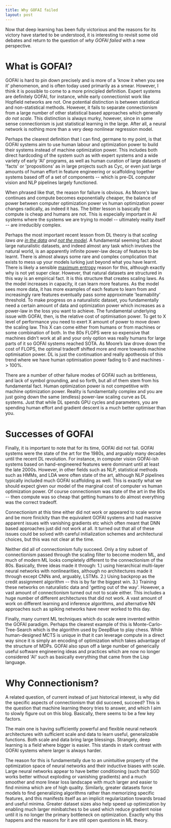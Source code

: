 ```yaml
---
title: Why GOFAI failed
layout: post
---
```


Now that deep learning has been fully victorious and the reasons for its victory have started to be understood, it is interesting to revisit some old debates and return to the question of *why GOFAI failed* with a new perspective.

# What is GOFAI?

GOFAI is hard to pin down precisely and is more of a 'know it when you see it' phenomenon, and is often today used primarily as a smear. However, I think it is possible to come to a more principled definition. Expert systems are definitely GOFAI, for instance, while early connectionist work like Hopfield networks are not. One potential distinction is between statistical and non-statistical methods. However, it fails to separate connectionism from a large number of other statistical based approaches which generally *do not scale*. This distinction is always murky, however, since in some sense connectionism is just statistical learning in the large. After all, a neural network is nothing more than a very deep nonlinear regression model.

Perhaps the clearest definition that I can find, germane to my point, is that GOFAI systems aim to use human labour and optimization power to build their systems instead of machine optimization power. This includes both direct hardcoding of the system such as with expert systems and a wide variety of early 'AI' programs, as well as human curation of large datasets of 'facts' or 'propositions' as in large projects such as Cyc, or even just large amounts of human effort in feature engineering or scaffolding together systems based off of a set of components -- which is  pre-DL computer vision and NLP pipelines largely functioned.

When phrased like that, the reason for failure is obvious. As Moore's law continues and compute becomes exponentially cheaper, the balance of power between computer optimization power vs human optimization power changes radically, as indeed it has. The bitter lesson is basically that compute is cheap and humans are not. This is especially important in AI systems where the systems we are trying to model -- ultimately reality itself -- are irreducibly complex.

Perhaps the most important recent lesson from DL theory is that *scaling laws are [in the data](https://arxiv.org/abs/2210.16859) and [not the model](https://arxiv.org/abs/2303.13506)*. A fundamental seeming fact about large naturalistic datasets, and indeed almost any task which involves the natural world, is an apparently infinite power-law decay of features to be learnt. There is almost always some rare and complex complication that exists to mess up your models lurking just beyond what you have learnt. There is likely a sensible [maximum entropy](https://onlinelibrary.wiley.com/doi/10.1111/j.1420-9101.2009.01775.x) reason for this, although exactly why is not yet super clear. However, that natural datasets are structured in this way is an empirical fact. It is this structure that creates scaling laws. As the model increases in capacity, it can learn more features. As the model sees more data, it has more examples of each feature to learn from and increasingly rare features eventually pass some approximate 'learnability' threshold. To make progress on a naturalistic dataset, you fundamentally need a certain amount of data and optimization power which increases as a power-law in the loss you want to achieve. The fundamental underlying issue with GOFAI, then, is the relative cost of optimisation power. To get to X level of performance you need to exert X amount of power to move down the scaling law. This X can come either from humans or from machines or some combination of both. In the 80s FLOPS were so expensive that machines didn’t work at all and your only option was really humans for large parts of it so GOFAI systems reached SOTA. As Moore’s law drove down the cost of FLOPS, the optimal tradeoff shifted more and more towards machine optimisation power. DL is just the continuation and really apotheosis of this trend where we have human optimisation power fading to 0 and machines -> 100%.

There are a number of other failure modes of GOFAI such as brittleness, and lack of symbol grounding, and so forth, but all of them stem from his fundamental fact. Human optimization power is not competitive with machine optimization power. Reality is fundamentally complex and you are just going down the same (endless) power-law scaling curve as DL systems. Just that while DL spends GPU cycles and parameters, you are spending human effort and gradient descent is a much better optimiser than you.

# Successes of GOFAI

Finally, it is important to note that for its time, GOFAI did not fail. GOFAI systems were the state of the art for the 1980s, and arguably many decades until the recent DL revolution. For instance, in computer vision GOFAI-ish systems based on hand-engineered features were dominant until at least the late 2000s. However, in other fields such as NLP, statistical methods such as HMMs, and LDA were often state of the art, although NLP pipelines typically included much GOFAI scaffolding as well. This is exactly what we should expect given our model of the marginal cost of computer vs human optimization power. Of course connectionism was state of the art in the 80s -- then compute was so cheap that getting humans to do almost everything was the correct tradeoff.

Connectionism at this time either did not work or appeared to scale worse and be more finickity than the equivalent GOFAI systems and had massive apparent issues with vanishing gradients etc which often meant that DNN based approaches just did not work at all. It turned out that all of these issues could be solved with careful initialization schemes and architectural choices, but this was not clear at the time.

Neither did all of connectionism fully succeed. Only a tiny subset of connectionism passed through the scaling filter to become modern ML, and much of modern ML looks completely different to the connectionism of the 80s. Basically, three ideas made it through: 1.) using hierarchical multi-layer neural networks with nonlinearities, although no architectures made it through except CNNs and, arguably, LSTMs. 2.) Using backprop as the credit assignment algorithm -- this is by far the biggest win. 3.) Training these networks on naturalistic data and 'getting out of the way'. However, a vast amount of connectionism turned out not to scale either. This includes a huge number of different architectures that did not work. A vast amount of work on different learning and inference algorithms, and alternative NN approaches such as spiking networks have never worked to this day.


Finally, many current ML techniques which do scale were invented within the GOFAI paradigm. Perhaps the clearest example of this is Monte-Carlo-Tree-Search which is the algorithm used by DeepBlue to play chess. While human-designed MCTS is unique in that it can leverage compute in a direct way since it is simply an encoding of optimization which takes advantage of the structure of MDPs. GOFAI also spun off a large number of generically useful software engineering ideas and practices which are now no longer considered 'AI' such as basically everything that came from the Lisp language.

# Why Connectionism?

A related question, of current instead of just historical interest, is why did the specific aspects of connectionism that did succeed, succeed? This is the question that machine learning theory tries to answer, and which I aim to slowly figure out on this blog. Basically, there seems to be a few key factors.

The main one is having sufficiently powerful and flexible neural network architectures with sufficient scale and data to learn useful, generalizable functions. Both scale and data bring large blessings. Strangely, deep learning is a field where bigger is easier. This stands in stark contrast with GOFAI systems where larger is always harder.

The reason for this is fundamentally due to an unintuitive property of the optimization space of neural networks and their inductive biases with scale. Large neural networks appear to have better conditioning (such that SGD works better without exploding or vanishing gradients) and a much smoother and more linear loss landscape with much larger and easier to find minima which are of high quality. Similarly, greater datasets force models to find generalizing algorithms rather than memorizing specific features, and this manifests itself as an implicit regularization towards broad and useful minima. Greater dataset sizes also help speed up optimization by enabling much larger minibatches to be used which reduce gradient noise until it is no longer the primary bottleneck on optimization. Exactly why this happens and the reasons for it are still open questions in ML theory.
